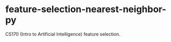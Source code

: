 # feature-selection-nearest-neighbor-py
CS170 (Intro to Artificial Intelligence) feature selection.

